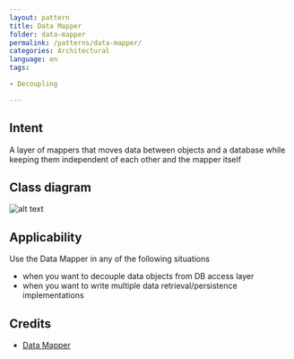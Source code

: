 ```yaml
---
layout: pattern
title: Data Mapper
folder: data-mapper
permalink: /patterns/data-mapper/
categories: Architectural
language: en
tags:

- Decoupling

---
```


## Intent

A layer of mappers that moves data between objects and a database while keeping them independent of
each other and the mapper itself

## Class diagram

![alt text](/etc/data-mapper.png "Data Mapper")

## Applicability

Use the Data Mapper in any of the following situations

* when you want to decouple data objects from DB access layer
* when you want to write multiple data retrieval/persistence implementations

## Credits

* [Data Mapper](http://richard.jp.leguen.ca/tutoring/soen343-f2010/tutorials/implementing-data-mapper/)
